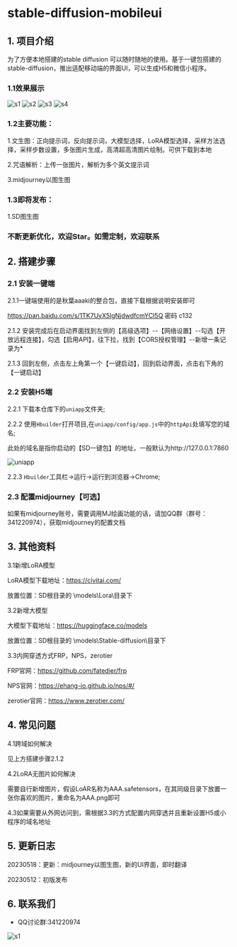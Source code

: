 # stable-diffusion-mobileui

## 1. 项目介绍
为了方便本地搭建的stable diffusion 可以随时随地的使用。基于一键包搭建的stable-diffusion，推出适配移动端的界面UI，可以生成H5和微信小程序。

### 1.1效果展示
![s1](./static/s1.png)  ![s2](./static/s2.png)  ![s3](./static/s3.png)  ![s4](./static/s4.png)  

### 1.2主要功能：

1.文生图：正向提示词，反向提示词，大模型选择，LoRA模型选择，采样方法选择，采样步数设置，多张图片生成，高清超高清图片绘制。可供下载到本地

2.咒语解析：上传一张图片，解析为多个英文提示词

3.midjourney以图生图

### 1.3即将发布：

1.SD图生图

### 不断更新优化，欢迎Star。如需定制，欢迎联系

## 2. 搭建步骤

### 2.1 安装一键端

2.1.1一键端使用的是秋葉aaaki的整合包，直接下载根据说明安装即可

https://pan.baidu.com/s/1TK7UyX5lgNjdwdfcmYCI5Q  密码 c132 

2.1.2 安装完成后在启动界面找到左侧的【高级选项】--【网络设置】--勾选【开放远程连接】，勾选【启用API】，往下拉，找到【CORS授权管理】--新增一条记录为*

2.1.3 回到左侧，点击左上角第一个【一键启动】，回到启动界面，点击右下角的【一键启动】

### 2.2 安装H5端
2.2.1 下载本仓库下的`uniapp`文件夹;  

2.2.2 使用`Hbuilder`打开项目,在`uniapp/config/app.js`中的`httpApi`处填写您的域名;  

此处的域名是指你启动的【SD一键包】的地址，一般默认为http://127.0.0.1:7860
 
![uniapp](./static/uni_1.png)  

2.2.3 `Hbuilder`工具栏->运行->运行到浏览器->Chrome;  


### 2.3 配置midjourney【可选】
如果有midjourney账号，需要调用MJ绘画功能的话，请加QQ群（群号：341220974），获取midjourney的配置文档

## 3. 其他资料
3.1新增LoRA模型

LoRA模型下载地址：https://civitai.com/

放置位置：SD根目录的 \models\Lora\目录下

3.2新增大模型

大模型下载地址：https://huggingface.co/models

放置位置：SD根目录的 \models\Stable-diffusion\目录下


3.3内网穿透方式FRP，NPS，zerotier

FRP官网：https://github.com/fatedier/frp

NPS官网：https://ehang-io.github.io/nps/#/

zerotier官网：https://www.zerotier.com/

## 4. 常见问题

4.1跨域如何解决

见上方搭建步骤2.1.2

4.2LoRA无图片如何解决

需要自行新增图片，假设LoAR名称为AAA.safetensors，在其同级目录下放置一张你喜欢的图片，重命名为AAA.png即可

4.3如果需要从外网访问到，需根据3.3的方式配置内网穿透并且重新设置H5或小程序的域名地址

## 5. 更新日志
20230518：更新：midjourney以图生图，新的UI界面，即时翻译

20230512：初版发布
## 6. 联系我们  
- QQ讨论群:341220974

![s1](./static/qr.png) 

